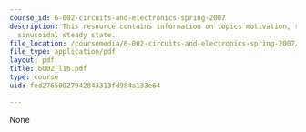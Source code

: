 ```yaml
---
course_id: 6-002-circuits-and-electronics-spring-2007
description: This resource contains information on topics motivation, rc network and
  sinusoidal steady state.
file_location: /coursemedia/6-002-circuits-and-electronics-spring-2007/fed27650027942843313fd984a133e64_6002_l16.pdf
file_type: application/pdf
layout: pdf
title: 6002_l16.pdf
type: course
uid: fed27650027942843313fd984a133e64

---
```

None